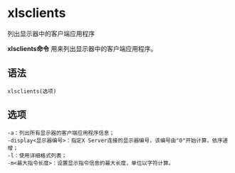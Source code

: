# xlsclients

列出显示器中的客户端应用程序


**xlsclients命令** 用来列出显示器中的客户端应用程序。

##  语法

```
xlsclients(选项)
```

##  选项

```
-a：列出所有显示器的客户端应用程序信息；
-display<显示器编号>：指定X Server连接的显示器编号，该编号由"0"开始计算，依序递增；
-l：使用详细格式列表；
-m<最大指令长度>：设置显示指令信息的最大长度，单位以字符计算。
```


